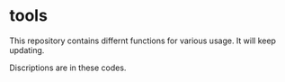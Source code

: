 # tools

This repository contains differnt functions for various usage. It will keep updating.

Discriptions are in these codes.

